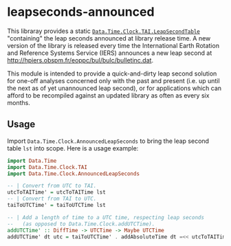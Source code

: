 leapseconds-announced
=====================

This libraray provides a static [`Data.Time.Clock.TAI.LeapSecondTable`][1]
"containing" the leap seconds announced at library release time.
A new version of the library is released every time the International
Earth Rotation and Reference Systems Service (IERS) announces a new
leap second at http://hpiers.obspm.fr/eoppc/bul/bulc/bulletinc.dat.

This module is intended to provide a quick-and-dirty leap second solution
for one-off analyses concerned only with the past and present (i.e. up
until the next as of yet unannounced leap second), or for applications
which can afford to be recompiled against an updated library as often
as every six months.

[1]: https://hackage.haskell.org/package/time/docs/Data-Time-Clock-TAI.html


Usage
-----

Import `Data.Time.Clock.AnnouncedLeapSeconds` to bring the leap
second table `lst` into scope. Here is a usage example:

```haskell
import Data.Time
import Data.Time.Clock.TAI
import Data.Time.Clock.AnnouncedLeapSeconds

-- | Convert from UTC to TAI.
utcToTAITime' = utcToTAITime lst
-- | Convert from TAI to UTC.
taiToUTCTime' = taiToUTCTime lst

-- | Add a length of time to a UTC time, respecting leap seconds
--   (as opposed to Data.Time.Clock.addUTCTime).
addUTCTime' :: DiffTime -> UTCTime -> Maybe UTCTime
addUTCTime' dt utc = taiToUTCTime' . addAbsoluteTime dt =<< utcToTAITime' utc
```
